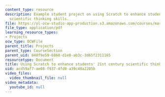 ```yaml
---
content_type: resource
description: Example student project on using Scratch to enhance students' 21st century
  scientific thinking skills.
file: https://ol-ocw-studio-app-production.s3.amazonaws.com/courses/mas-714j-technologies-for-creative-learning-fall-2009/acd59af7ae08f9374fd9a39c40a2205b_MITMAS_714JF09_proj4_brief.pdf
file_type: application/pdf
learning_resource_types:
- Projects
ocw_type: OCWFile
parent_title: Projects
parent_type: CourseSection
parent_uid: 040f9e59-6860-d1e0-ab3c-3d65f2311165
resourcetype: Document
title: Using Scratch to enhance students' 21st century scientific thinking skills
uid: acd59af7-ae08-f937-4fd9-a39c40a2205b
video_files:
  video_thumbnail_file: null
video_metadata:
  youtube_id: null
---
```

